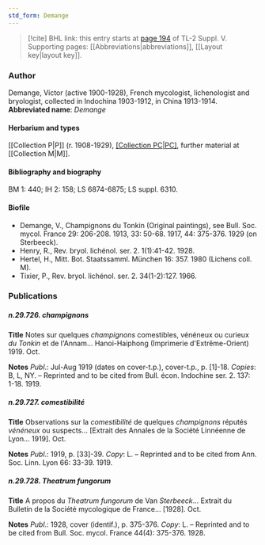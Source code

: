 ```yaml
---
std_form: Demange
---
```


> [!cite] BHL link: this entry starts at [page 194](https://www.biodiversitylibrary.org/page/33259240) of TL-2 Suppl. V.
> Supporting pages: [[Abbreviations|abbreviations]], [[Layout key|layout key]].

### Author

Demange, Victor (active 1900-1928), French mycologist, lichenologist and bryologist, collected in Indochina 1903-1912, in China 1913-1914. 
**Abbreviated name**: *Demange*

#### Herbarium and types

[[Collection P|P]] (r. 1908-1929), [[Collection PC|PC]](id.), further material at [[Collection M|M]].

#### Bibliography and biography

BM 1: 440; IH 2: 158; LS 6874-6875; LS suppl. 6310.

#### Biofile

- Demange, V., Champignons du Tonkin (Original paintings), see Bull. Soc. mycol. France 29: 206-208. 1913, 33: 50-68. 1917, 44: 375-376. 1929 (on Sterbeeck).
- Henry, R., Rev. bryol. lichénol. ser. 2. 1(1):41-42. 1928.
- Hertel, H., Mitt. Bot. Staatssamml. München 16: 357. 1980 (Lichens coll. M).
- Tixier, P., Rev. bryol. lichénol. ser. 2. 34(1-2):127. 1966.

### Publications

##### n.29.726. champignons

**Title**
Notes sur quelques *champignons* comestibles, vénéneux ou curieux *du Tonkin* et de l'Annam... Hanoi-Haiphong (Imprimerie d'Extrême-Orient) 1919. Oct.

**Notes**
*Publ*.: Jul-Aug 1919 (dates on cover-t.p.), cover-t.p., p. \[1\]-18. *Copies*: B, L, NY. – Reprinted and to be cited from Bull. écon. Indochine ser. 2. 137: 1-18. 1919.

##### n.29.727. comestibilité

**Title**
Observations sur la *comestibilité* de quelques *champignons* réputés *vénéneux* ou suspects... \[Extrait des Annales de la Société Linnéenne de Lyon... 1919\]. Oct.

**Notes**
*Publ*.: 1919, p. \[33\]-39. *Copy*: L. – Reprinted and to be cited from Ann. Soc. Linn. Lyon 66: 33-39. 1919.

##### n.29.728. Theatrum fungorum

**Title**
A propos du *Theatrum fungorum* de Van *Sterbeeck*... Extrait du Bulletin de la Société mycologique de France... \[1928\]. Oct.

**Notes**
*Publ*.: 1928, cover (identif.), p. 375-376. *Copy*: L. – Reprinted and to be cited from Bull. Soc. mycol. France 44(4): 375-376. 1928.

